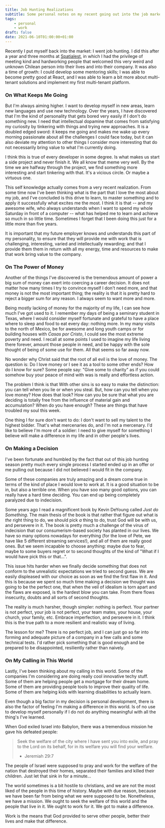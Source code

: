 ```yaml
---
title: Job Hunting Realizations
subtitle: Some personal notes on my recent going out into the job market and what I've learned in the process
tags: 
    - personal
    - work
draft: false
date: 2021-06-10T01:00:00+01:00
---
```


Recently I put myself back into the market: I went job hunting. I did this after a year and three months at [Spatialest](https://www.spatialest.com/), in which I had the privilege of meeting kind and hardworking people that welcomed this very weird and unknown Chilean person into their lives and into their company. It was also a time of growth: I could develop some mentoring skills; I was able to become pretty good at React, and I was able to learn a bit more about multi-tenant solutions and implement my first multi-tenant platform.

### On What Keeps Me Going

But I'm always aiming higher. I want to develop myself in new areas, learn new languages and use new technology. Over the years, I have discovered that I'm the kind of personality that gets bored very easily if I don't do something new. I need that intellectual dopamine that comes from satisfying my curiosity by tinkering with things and trying new approaches. It is a doubled edged sword: it keeps me going and makes me wake up every morning passionate about all the challenges I could face today, but it can also deviate my attention to other things I consider more interesting that do not necessarily bring value to what I'm currently doing.

I think this is true of every developer in some degree. Is what makes us start a side project and never finish it. We all know that meme very well. By the time we are halfway through the project, we find something more interesting and start tinkering with that. It's a vicious circle. Or maybe a virtuous one.

This self knowledge actually comes from a very recent realization. From some time now I've been thinking what is the part that I love the most about my job, and I've concluded is this drive to learn, to master something and to apply it successfully what excites me the most. I think it is that -- and my awesome wife, who always understands when I want to spend my whole Saturday in front of a computer -- what has helped me to learn and achieve so much in so little time. Sometimes I forget that I been doing this just for a little more than five years. 

It is important that my future employer knows and understands this part of my personality, to ensure that they will provide me with work that is challenging, interesting, varied and intellectually rewarding; and that I provide them them in return with all my energy, time and resources to make that work bring value to the company.

### On The Power of Money

Another of the things I've discovered is the tremendous amount of power a big sum of money can exert into coercing a career decision. It does not matter how many times I try to convince myself I don't need more, and that money is not the most important thing; the reality is that it is pretty hard to reject a bigger sum for any reason. I always seem to want more and more.

Being mostly lacking of money for the majority of my life, I can see how much I've got used to it. I remember my days of being a seminary student in Texas, where I would consider myself fortunate and grateful to have a place where to sleep and food to eat every day: nothing more. In my many visits to the north of Mexico, be for awesome and long youth camps or for building houses with *Casas por Cristo*, I could see the most extreme poverty and need. I recall at some points I used to imagine my life living there forever, amount those people in need, and be happy with the sole thought of being of some use for them. All that seems so far away now.

No wonder why Christ said that the root of all evil is the love of money. The question is: Do I love money or I see it as a tool to some other ends?  How do I know for sure? Some people say: "Give some to charity" as if you could somehow buy your peace of mind with was is really and effortless action.

The problem I think is that With other sins is so easy to make the distinction: you can tell when you lie or when you steal. But, how can you tell when you love money? How does that look? How can you be sure that what you are deciding is totally free from the influence of material gain and accumulation? When do you have enough? These are things that have troubled my soul this week.

One thing I for sure don't want to do: I don't want to sell my talent to the highest bidder. That's what mercenaries do, and I'm not a mercenary. I'd like to believe I'm more of a soldier: I need to give myself for something I believe will make a difference in my life and in other people's lives.

### On Making a Decision

I've been fortunate and humbled by the fact that out of this job hunting season pretty much every single process I started ended up in an offer or me pulling out because I did not believed I would fit in the company.

Some of these companies are truly amazing and a dream come true in terms of the kind of place I would love to work at. It is a good situation to be in, but also a terrible one. When you have soo many good options, you can really have a hard time deciding. You can end up being completely paralyzed due to indecision.

Some years ago I read a magnificent book by Kevin DeYoung called *Just do Something*. The main thesis of the book is that rather that figure out what is *the* right thing to do, we should pick *a* thing to do, trust God will be with us, and persevere in it. The book is pretty much a challenge of the virus of indecision that our consumerism-based society has planted in our lives. We have so many options nowadays for everything (for the love of Pete, we have like 5 different streaming services!), and all of them are really good ones. But we seem incapable to choose anything: maybe due to fear, maybe to some buyers regret or to second thoughts of the kind of "What if I would have pick this or that...".

This issue hits harder when we finally decide something that does not conform to the unrealistic expectations we tried to second guess. We are easily displeased with our choice as soon as we find the first flaw in it. And this is because we spent so much time making a decision we thought was going to be the perfect one, that when the veil of idealism is torn apart and the flaws are exposed, is the hardest blow you can take. From there flows insecurity, doubts and all sorts of second thoughts.

The reality is much harsher, though simpler: nothing is perfect. Your partner is not perfect, your job is not perfect, your team mates, your house, your church, your family, etc. Embrace imperfection, and persevere in it. I think this is the true path to a more resilient and realistic way of living.

The lesson for me? There is no perfect job, and I can just go so far into forming and adequate picture of a company in a few calls and some technical tests. I'd rather pick something that is good enough and be prepared to be disappointed, resiliently rather than naively.

### On My Calling in This World

Lastly, I've been thinking about my calling in this world. Some of the companies I'm considering are doing really cool innovative techy stuff. Some of them are helping people get a mortgage for their dream home. Some of them are providing people tools to improve their quality of life. Some of them are helping kids with learning disabilities to actually learn.

Even though a big factor in my decision is personal development, there is also the factor of feeling I'm making a difference in this world. Is of no use to develop myself personally if I do not do anything meaningful with all the thing's I've learned.

When God exiled Israel into Babylon, there was a tremendous mission he gave his defeated people:

> Seek the welfare of the city where I have sent you into exile, and pray to the Lord on its behalf, for in its welfare you will find your welfare.
>
> - Jeremiah 29:7

The people of Israel were supposed to pray and work for the welfare of the nation that destroyed their homes, separated their families and killed their children. Just let that sink in for a minute...

The world sometimes is a bit hostile to christians, and we are not the most liked of the people in this time of history. Maybe with due reason, because we have been far from being what we were supposed to be. Nonetheless, we have a mission. We ought to seek the welfare of this world and the people that live in it. We ought to work for it. We got to make a difference.

Work is the means that God provided to serve other people, better their lives and make that difference.